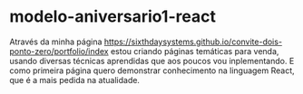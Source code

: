 # modelo-aniversario1-react
Através da minha página https://sixthdaysystems.github.io/convite-dois-ponto-zero/portfolio/index estou criando páginas temáticas para venda, usando diversas técnicas aprendidas que aos poucos vou inplementando. E como primeira página quero demonstrar conhecimento na linguagem React, que é a mais pedida na atualidade.

